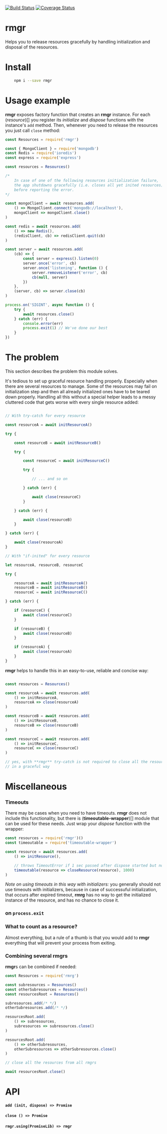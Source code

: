 [![Build Status](https://travis-ci.org/rmdm/rmgr.svg?branch=master)](https://travis-ci.org/rmdm/rmgr)
[![Coverage Status](https://coveralls.io/repos/github/rmdm/rmgr/badge.svg?branch=master)](https://coveralls.io/github/rmdm/rmgr?branch=master)

rmgr
====

Helps you to release resources gracefully by handling initialization and disposal of the resources.

Install
=======

```sh
    npm i --save rmgr
```

Usage example
=============

**rmgr** exposes factory function that creates an **rmgr** instance.
For each (*resource*)[] you register its *initialize* and *dispose* functions with the instance's `add` method.
Then, whenever you need to release the resources you just call `close` method:

```javascript
const Resources = require('rmgr')

const { MongoClient } = require('mongodb')
const Redis = require('ioredis')
const express = require('express')

const resources = Resources()

/*
    In case of one of the following resources initialization failure,
    the app shutdowns gracefully (i.e. closes all yet inited resources)
    before reporting the error.
*/

const mongoClient = await resources.add(
    () => MongoClient.connect('mongodb://localhost'),
    mongoClient => mongoClient.close()
)

const redis = await resources.add(
    () => new Redis(),
    (redisClient, cb) => redisClient.quit(cb)
)

const server = await resources.add(
    (cb) => {
        const server = express().listen(0)
        server.once('error', cb)
        server.once('listening', function () {
            server.removeListener('error', cb)
            cb(null, server)
        })
    },
    (server, cb) => server.close(cb)
)

process.on('SIGINT', async function () {
    try {
        await resources.close()
    } catch (err) {
        console.error(err)
        process.exit(1) // We've done our best
    }
})
```

The problem
===========

This section describes the problem this module solves.

It's tedious to set up graceful resource handling properly. Especially when there are several resources to manage.
Some of the resources may fail on initialization step and then all already initialized ones have to be teared down properly. Handling all this without a special helper leads to a messy cluttered code that gets worse with every single resource added:

```javascript

// With try-catch for every resource

const resourceA = await initResourceA()

try {

    const resourceB = await initResourceB()

    try {

        const resourceC = await initResourceC()

        try {

            // ... and so on

        } catch (err) {

            await close(resourceC)
        }

    } catch (err) {

        await close(resourceB)
    }

} catch (err) {

    await close(resourceA)
}

// With "if-inited" for every resource

let resourceA, resourceB, resourceC

try {

    resourceA = await initResourceA()
    resourceB = await initResourceB()
    resourceC = await initResourceC()

} catch (err) {

    if (resourceC) {
        await close(resourceC)
    }

    if (resourceB) {
        await close(resourceB)
    }

    if (resourceA) {
        await close(resourceA)
    }
}
```

**rmgr** helps to handle this in an easy-to-use, reliable and concise way:

```javascript

const resources = Resources()

const resourceA = await resources.add(
    () => initResourceA,
    resourceA => close(resourceA)
)

const resourceB = await resources.add(
    () => initResourceB,
    resourceB => close(resourceB)
)

const resourceC = await resources.add(
    () => initResourceC,
    resourceC => close(resourceC)
)

// yes, with **rmgr** try-catch is not required to close all the resources
// in a graceful way
```

Miscellaneous
=============

### Timeouts

There may be cases when you need to have timeouts. **rmgr** does not include this functionality, but there is (**timeoutable-wrapper**)[] module that can be used for these needs. Just wrap your *dispose* function with the wrapper:

```javascript
const resources = require('rmgr')()
const timeoutable = require('timeoutable-wrapper')

const resource = await resources.add(
    () => initResource(),

    // throws TimeoutError if 1 sec passed after dispose started but not finished
    timeoutable(resource => closeResource(resource), 1000)
)
```

*Note on using timeouts in this way with initializers:* you generally should not use timeouts with initializers, because in case of successuful initialization, that occurs after expired timeout, **rmrg** has no way to get the initialized instance of the resource, and has no chance to close it.

### on `process.exit`



### What to count as a resource?

Almost everything, but a rule of a thumb is that you would add to **rmgr** everything that will prevent your process from exiting.

### Combining several **rmgr**s

**rmgr**s can be combined if needed:

```javascript
const Resources = require('rmrg')

const subresources = Resources()
const otherSubresources = Resources()
const resourcesRoot = Resources()

subresources.add(/* */)
otherSubresources.add(/* */)

resourcesRoot.add(
    () => subresources,
    subresources => subresources.close()
)

resourcesRoot.add(
    () => otherSubresources,
    otherSubresources => otherSubresources.close()
)

// close all the resources from all rmgrs

await resourcesRoot.close()
```

API
===

#### `add (init, dispose) => Promise`

#### `close () => Promise`

#### `rmgr.using(PromiseLib) => rmgr`
